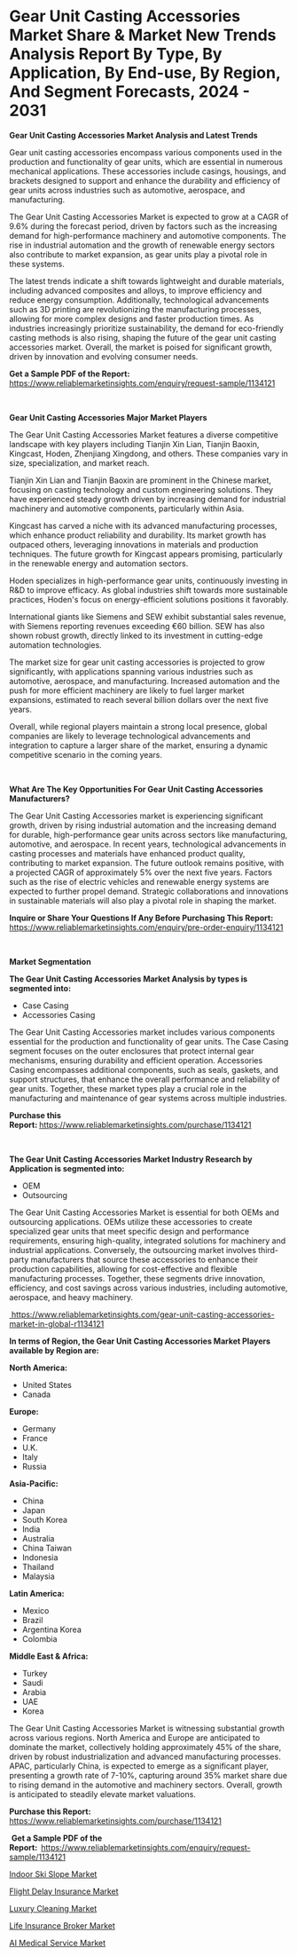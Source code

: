 <p><h1>Gear Unit Casting Accessories Market Share & Market New Trends Analysis Report By Type, By Application, By End-use, By Region, And Segment Forecasts, 2024 - 2031</h1></p><p><strong>Gear Unit Casting Accessories Market Analysis and Latest Trends</strong></p>
<p><p>Gear unit casting accessories encompass various components used in the production and functionality of gear units, which are essential in numerous mechanical applications. These accessories include casings, housings, and brackets designed to support and enhance the durability and efficiency of gear units across industries such as automotive, aerospace, and manufacturing.</p><p>The Gear Unit Casting Accessories Market is expected to grow at a CAGR of 9.6% during the forecast period, driven by factors such as the increasing demand for high-performance machinery and automotive components. The rise in industrial automation and the growth of renewable energy sectors also contribute to market expansion, as gear units play a pivotal role in these systems.</p><p>The latest trends indicate a shift towards lightweight and durable materials, including advanced composites and alloys, to improve efficiency and reduce energy consumption. Additionally, technological advancements such as 3D printing are revolutionizing the manufacturing processes, allowing for more complex designs and faster production times. As industries increasingly prioritize sustainability, the demand for eco-friendly casting methods is also rising, shaping the future of the gear unit casting accessories market. Overall, the market is poised for significant growth, driven by innovation and evolving consumer needs.</p></p>
<p><strong>Get a Sample PDF of the Report:&nbsp;</strong> <a href="https://www.reliablemarketinsights.com/enquiry/request-sample/1134121?utm_campaign=1264&utm_medium=2&utm_source=Github&utm_content=ia&utm_term=08102024&utm_id=gear-unit-casting-accessories">https://www.reliablemarketinsights.com/enquiry/request-sample/1134121</a></p>
<p>&nbsp;</p>
<p><strong>Gear Unit Casting Accessories Major Market Players</strong></p>
<p><p>The Gear Unit Casting Accessories Market features a diverse competitive landscape with key players including Tianjin Xin Lian, Tianjin Baoxin, Kingcast, Hoden, Zhenjiang Xingdong, and others. These companies vary in size, specialization, and market reach.</p><p>Tianjin Xin Lian and Tianjin Baoxin are prominent in the Chinese market, focusing on casting technology and custom engineering solutions. They have experienced steady growth driven by increasing demand for industrial machinery and automotive components, particularly within Asia.</p><p>Kingcast has carved a niche with its advanced manufacturing processes, which enhance product reliability and durability. Its market growth has outpaced others, leveraging innovations in materials and production techniques. The future growth for Kingcast appears promising, particularly in the renewable energy and automation sectors.</p><p>Hoden specializes in high-performance gear units, continuously investing in R&D to improve efficacy. As global industries shift towards more sustainable practices, Hoden's focus on energy-efficient solutions positions it favorably.</p><p>International giants like Siemens and SEW exhibit substantial sales revenue, with Siemens reporting revenues exceeding €60 billion. SEW has also shown robust growth, directly linked to its investment in cutting-edge automation technologies.</p><p>The market size for gear unit casting accessories is projected to grow significantly, with applications spanning various industries such as automotive, aerospace, and manufacturing. Increased automation and the push for more efficient machinery are likely to fuel larger market expansions, estimated to reach several billion dollars over the next five years.</p><p>Overall, while regional players maintain a strong local presence, global companies are likely to leverage technological advancements and integration to capture a larger share of the market, ensuring a dynamic competitive scenario in the coming years.</p></p>
<p>&nbsp;</p>
<p><strong>What Are The Key Opportunities For Gear Unit Casting Accessories Manufacturers?</strong></p>
<p><p>The Gear Unit Casting Accessories market is experiencing significant growth, driven by rising industrial automation and the increasing demand for durable, high-performance gear units across sectors like manufacturing, automotive, and aerospace. In recent years, technological advancements in casting processes and materials have enhanced product quality, contributing to market expansion. The future outlook remains positive, with a projected CAGR of approximately 5% over the next five years. Factors such as the rise of electric vehicles and renewable energy systems are expected to further propel demand. Strategic collaborations and innovations in sustainable materials will also play a pivotal role in shaping the market.</p></p>
<p><strong>Inquire or Share Your Questions If Any Before Purchasing This Report:</strong> <a href="https://www.reliablemarketinsights.com/enquiry/pre-order-enquiry/1134121?utm_campaign=1264&utm_medium=2&utm_source=Github&utm_content=ia&utm_term=08102024&utm_id=gear-unit-casting-accessories">https://www.reliablemarketinsights.com/enquiry/pre-order-enquiry/1134121</a></p>
<p>&nbsp;</p>
<p><strong>Market Segmentation</strong></p>
<p><strong>The Gear Unit Casting Accessories Market Analysis by types is segmented into:</strong></p>
<p><ul><li>Case Casing</li><li>Accessories Casing</li></ul></p>
<p><p>The Gear Unit Casting Accessories market includes various components essential for the production and functionality of gear units. The Case Casing segment focuses on the outer enclosures that protect internal gear mechanisms, ensuring durability and efficient operation. Accessories Casing encompasses additional components, such as seals, gaskets, and support structures, that enhance the overall performance and reliability of gear units. Together, these market types play a crucial role in the manufacturing and maintenance of gear systems across multiple industries.</p></p>
<p><strong>Purchase this Report:&nbsp;</strong><a href="https://www.reliablemarketinsights.com/purchase/1134121?utm_campaign=1264&utm_medium=2&utm_source=Github&utm_content=ia&utm_term=08102024&utm_id=gear-unit-casting-accessories">https://www.reliablemarketinsights.com/purchase/1134121</a></p>
<p>&nbsp;</p>
<p><strong>The Gear Unit Casting Accessories Market Industry Research by Application is segmented into:</strong></p>
<p><ul><li>OEM</li><li>Outsourcing</li></ul></p>
<p><p>The Gear Unit Casting Accessories Market is essential for both OEMs and outsourcing applications. OEMs utilize these accessories to create specialized gear units that meet specific design and performance requirements, ensuring high-quality, integrated solutions for machinery and industrial applications. Conversely, the outsourcing market involves third-party manufacturers that source these accessories to enhance their production capabilities, allowing for cost-effective and flexible manufacturing processes. Together, these segments drive innovation, efficiency, and cost savings across various industries, including automotive, aerospace, and heavy machinery.</p></p>
<p><a href="https://www.reliablemarketinsights.com/gear-unit-casting-accessories-market-in-global-r1134121?utm_campaign=1264&utm_medium=2&utm_source=Github&utm_content=ia&utm_term=08102024&utm_id=gear-unit-casting-accessories">&nbsp;https://www.reliablemarketinsights.com/gear-unit-casting-accessories-market-in-global-r1134121</a></p>
<p><strong>In terms of Region, the Gear Unit Casting Accessories Market Players available by Region are:</strong></p>
<p>
    <p> <strong> North America: </strong>
        <ul>
            <li>United States</li>
            <li>Canada</li>
        </ul>
        </p> 
    <p> <strong> Europe: </strong>
        <ul>
            <li>Germany</li>
            <li>France</li>
            <li>U.K.</li>
            <li>Italy</li>
            <li>Russia</li>
        </ul>
        </p> 
    <p> <strong> Asia-Pacific: </strong>
        <ul>
            <li>China</li>
            <li>Japan</li>
            <li>South Korea</li>
            <li>India</li>
            <li>Australia</li>
            <li>China Taiwan</li>
            <li>Indonesia</li>
            <li>Thailand</li>
            <li>Malaysia</li>
        </ul>
        </p> 
    <p> <strong> Latin America: </strong>
        <ul>
            <li>Mexico</li>
            <li>Brazil</li>
            <li>Argentina Korea</li>
            <li>Colombia</li>
        </ul>
        </p> 
    <p> <strong> Middle East & Africa: </strong>
        <ul>
            <li>Turkey</li>
            <li>Saudi</li>
            <li>Arabia</li>
            <li>UAE</li>
            <li>Korea</li>
        </ul>
    </p>
    </p>
<p><p>The Gear Unit Casting Accessories Market is witnessing substantial growth across various regions. North America and Europe are anticipated to dominate the market, collectively holding approximately 45% of the share, driven by robust industrialization and advanced manufacturing processes. APAC, particularly China, is expected to emerge as a significant player, presenting a growth rate of 7-10%, capturing around 35% market share due to rising demand in the automotive and machinery sectors. Overall, growth is anticipated to steadily elevate market valuations.</p></p>
<p><strong>Purchase this Report: </strong><a href="https://www.reliablemarketinsights.com/purchase/1134121?utm_campaign=1264&utm_medium=2&utm_source=Github&utm_content=ia&utm_term=08102024&utm_id=gear-unit-casting-accessories">https://www.reliablemarketinsights.com/purchase/1134121</a></p>
<p>&nbsp;<strong>Get a Sample PDF of the Report:&nbsp;&nbsp;</strong><a href="https://www.reliablemarketinsights.com/enquiry/request-sample/1134121?utm_campaign=1264&utm_medium=2&utm_source=Github&utm_content=ia&utm_term=08102024&utm_id=gear-unit-casting-accessories">https://www.reliablemarketinsights.com/enquiry/request-sample/1134121</a></p>
<p><strong></strong></p>
<p><p><a href="https://www.linkedin.com/pulse/regional-adaptations-global-indoor-ski-slope-market-trends-overview-e6i5f?utm_campaign=1264&utm_medium=2&utm_source=Github&utm_content=ia&utm_term=08102024&utm_id=gear-unit-casting-accessories">Indoor Ski Slope Market</a></p><p><a href="https://www.linkedin.com/pulse/flight-delay-insurance-market-size-type-active-claimspassive-r6fpf?utm_campaign=1264&utm_medium=2&utm_source=Github&utm_content=ia&utm_term=08102024&utm_id=gear-unit-casting-accessories">Flight Delay Insurance Market</a></p><p><a href="https://www.linkedin.com/pulse/luxury-cleaning-market-trends-insights-type-application-analysis-u0whf?utm_campaign=1264&utm_medium=2&utm_source=Github&utm_content=ia&utm_term=08102024&utm_id=gear-unit-casting-accessories">Luxury Cleaning Market</a></p><p><a href="https://www.linkedin.com/pulse/life-insurance-broker-market-trends-focusing-insight-forecast-03xyf?utm_campaign=1264&utm_medium=2&utm_source=Github&utm_content=ia&utm_term=08102024&utm_id=gear-unit-casting-accessories">Life Insurance Broker Market</a></p><p><a href="https://www.linkedin.com/pulse/driving-forces-global-ai-medical-service-market-trends-applications-caqff?utm_campaign=1264&utm_medium=2&utm_source=Github&utm_content=ia&utm_term=08102024&utm_id=gear-unit-casting-accessories">AI Medical Service Market</a></p></p>